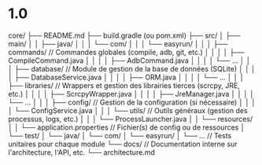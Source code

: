 # 1.0
core/
├── README.md
├── build.gradle (ou pom.xml)
├── src/
│   ├── main/
│   │   ├── java/
│   │   │   └── com/
│   │   │       └── easyrun/
│   │   │           ├── commands/          // Commandes globales (compile, adb, git, etc.)
│   │   │           │   ├── CompileCommand.java
│   │   │           │   ├── AdbCommand.java
│   │   │           │   └── ... 
│   │   │           ├── database/          // Module de gestion de la base de données (SQLite)
│   │   │           │   ├── DatabaseService.java
│   │   │           │   ├── ORM.java
│   │   │           │   └── ... 
│   │   │           ├── libraries/         // Wrappers et gestion des librairies tierces (scrcpy, JRE, etc.)
│   │   │           │   ├── ScrcpyWrapper.java
│   │   │           │   ├── JreManager.java
│   │   │           │   └── ... 
│   │   │           ├── config/            // Gestion de la configuration (si nécessaire)
│   │   │           │   └── ConfigService.java
│   │   │           └── utils/             // Outils généraux (gestion des processus, logs, etc.)
│   │   │               └── ProcessLauncher.java
│   │   └── resources/
│   │       └── application.properties    // Fichier(s) de config ou de ressources
│   └── test/
│       └── java/
│           └── com/
│               └── easyrun/
│                   └── ...               // Tests unitaires pour chaque module
└── docs/                                 // Documentation interne sur l'architecture, l'API, etc.
    └── architecture.md
